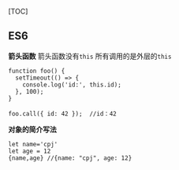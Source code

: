 [TOC]

## ES6

**箭头函数**
箭头函数没有`this` 所有调用的是外层的`this`
```
function foo() {
  setTimeout(() => {
    console.log('id:', this.id);
  }, 100);
}

foo.call({ id: 42 });  //id：42
```
**对象的简介写法**
```
let name='cpj'
let age = 12
{name,age} //{name: "cpj", age: 12}
```